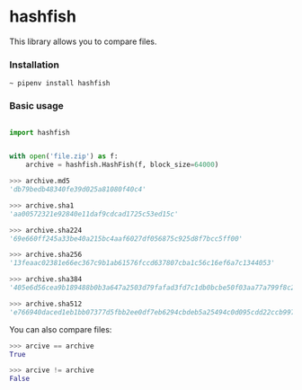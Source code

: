 # hashfish


This library allows you to compare files.

### Installation

```
~ pipenv install hashfish
```


### Basic usage

```python

import hashfish


with open('file.zip') as f:
    archive = hashfish.HashFish(f, block_size=64000)

>>> archive.md5
'db79bedb48340fe39d025a81080f40c4'

>>> archive.sha1
'aa00572321e92840e11daf9cdcad1725c53ed15c'

>>> archive.sha224
'69e660ff245a33be40a215bc4aaf6027df056875c925d8f7bcc5ff00'

>>> archive.sha256
'13feaac02381e66ec367c9b1ab61576fccd637807cba1c56c16ef6a7c1344053'

>>> archive.sha384
'405e6d56cea9b189488b0b3a647a2503d79fafad3fd7c1db0bcbe50f03aa77a799f8c29efc098212a964b537e83b3867'

>>> archive.sha512
'e766940daced1eb1bb07377d5fbb2ee0df7eb6294cbdeb5a25494c0d095cdd22ccb9977f11a4901549d8ed847ef10bb225f68e03214357a458c565500b17a671'
```

You can also compare files:

```python
>>> arcive == archive
True

>>> arcive != archive
False
```
